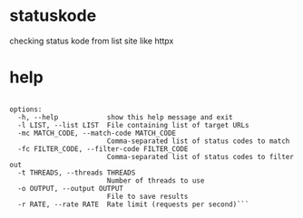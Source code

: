 # statuskode
checking status kode from list site like httpx


# help
```usage: statuskode.py [-h] [-l LIST] [-mc MATCH_CODE] [-fc FILTER_CODE] [-t THREADS] [-o OUTPUT] [-r RATE]

options:
  -h, --help            show this help message and exit
  -l LIST, --list LIST  File containing list of target URLs
  -mc MATCH_CODE, --match-code MATCH_CODE
                        Comma-separated list of status codes to match
  -fc FILTER_CODE, --filter-code FILTER_CODE
                        Comma-separated list of status codes to filter out
  -t THREADS, --threads THREADS
                        Number of threads to use
  -o OUTPUT, --output OUTPUT
                        File to save results
  -r RATE, --rate RATE  Rate limit (requests per second)```
